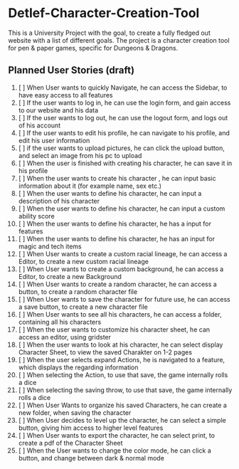 Detlef-Character-Creation-Tool
===========

This is a University Project with the goal, to create a fully fledged out website with a list of different goals. The project is a character creation tool for pen & paper games, specific for Dungeons & Dragons.

## Planned User Stories (draft)
1) [ ] When User wants to quickly Navigate, he can access the Sidebar, to have easy access to all features
2) [ ] If the user wants to log in, he can use the login form, and gain access to our website and his data
3) [ ] If the user wants to log out, he can use the logout form, and logs out of his account
4) [ ] If the user wants to edit his profile, he can navigate to his profile, and edit his user information
5) [ ] if the user wants to upload pictures, he can click the upload button, and select an image from his pc to upload
6) [ ] When the user is finished with creating his character, he can save it in his profile
7) [ ] When the user wants to create his character , he can input basic information about it (for example name, sex etc.)
8) [ ] When the user wants to define his character, he can input a description of his character
9) [ ] When the user wants to define his character, he can input a custom ability score
10) [ ] When the user wants to define his character, he has a input for features
11) [ ] When the user wants to define his character, he has an input for magic and tech items
12) [ ] When User wants to create a custom racial lineage, he can access a Editor, to create a new custom racial lineage
13) [ ] When User wants to create a custom background, he can access a Editor, to create a new Background
14) [ ] When User wants to create a random character, he can access a button, to create a random character file
15) [ ] When User wants to save the character for future use, he can access a save button, to create a new character file
16) [ ] When User wants to see all his characters, he can access a folder, containing all his characters
17) [ ] When the user wants to customize his character sheet, he can access an editor, using gridster
18) [ ] When the user wants to look at his character, he can select display Character Sheet, to view the saved Charakter on 1-2 pages
19) [ ] When the user selects expand Actions, he is navigated to a feature, which displays the regarding information
20) [ ] When selecting the Action, to use that save, the game internally rolls a dice
21) [ ] When selecting the saving throw, to use that save, the game internally rolls a dice
22) [ ] When User Wants to organize his saved Characters, he can create a new folder, when saving the character
23) [ ] When User decides to level up the character, he can select a simple button, giving him access to higher level features
24) [ ] When User wants to export the character, he can select print, to create a pdf of the Character Sheet
25) [ ] When the User wants to change the color mode, he can click a button, and change between dark & normal mode
